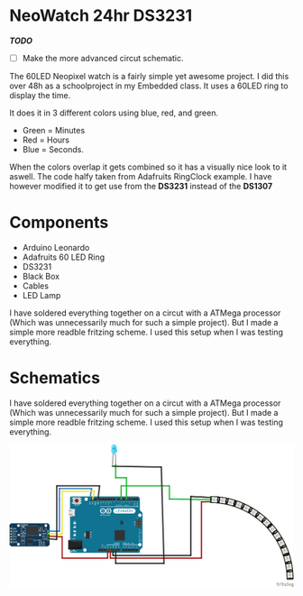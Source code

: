 # NeoWatch 24hr DS3231

***TODO***
- [ ] Make the more advanced circut schematic.

The 60LED Neopixel watch is a fairly simple yet awesome project. I did this over 48h as a schoolproject in my Embedded class. It uses a 60LED ring to display the time. 

It does it in 3 different colors using blue, red, and green. 
* Green = Minutes
* Red = Hours
* Blue = Seconds.

When the colors overlap it gets combined so it has a visually nice look to it aswell.
The code halfy taken from Adafruits RingClock example. I have however modified it to get use from the **DS3231** instead of the **DS1307** 

# Components # 
* Arduino Leonardo
* Adafruits 60 LED Ring
* DS3231
* Black Box 
* Cables
* LED Lamp


I have soldered everything together on a circut with a ATMega processor (Which was unnecessarily much for such a simple project). But I made a simple more readble fritzing scheme. I used this setup when I was testing everything. 
# Schematics #

I have soldered everything together on a circut with a ATMega processor (Which was unnecessarily much for such a simple project). But I made a simple more readble fritzing scheme. I used this setup when I was testing everything. 

![alt text](https://raw.githubusercontent.com/C-HGP/NeoWatch/master/ProjectNeoWatch/Schematics.png)
